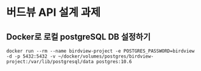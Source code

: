 # 버드뷰 API 설계 과제 

## Docker로 로컬 postgreSQL DB 설정하기

```shell script
docker run --rm --name birdview-project -e POSTGRES_PASSWORD=birdview -d -p 5432:5432 -v ~/docker/volumes/postgres/birdview-project:/var/lib/postgresql/data postgres:10.6
```